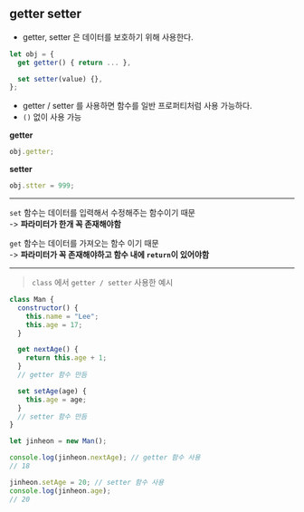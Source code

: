 ## getter setter

- getter, setter 은 데이터를 보호하기 위해 사용한다.

```js
let obj = {
  get getter() { return ... },

  set setter(value) {},
};
```

- getter / setter 를 사용하면 함수를 일반 프로퍼티처럼 사용 가능하다.
- `()` 없이 사용 가능

**getter**

```js
obj.getter;
```

**setter**

```js
obj.stter = 999;
```

---

`set` 함수는 데이터를 입력해서 수정해주는 함수이기 때문  
 -> **파라미터가 한개 꼭 존재해야함**

`get` 함수는 데이터를 가져오는 함수 이기 때문  
-> **파라미터가 꼭 존재해야하고 함수 내에 `return`이 있어야함**

---

> `class` 에서 `getter / setter` 사용한 예시

```js
class Man {
  constructor() {
    this.name = "Lee";
    this.age = 17;
  }

  get nextAge() {
    return this.age + 1;
  }
  // getter 함수 만듬

  set setAge(age) {
    this.age = age;
  }
  // setter 함수 만듬
}

let jinheon = new Man();

console.log(jinheon.nextAge); // getter 함수 사용
// 18

jinheon.setAge = 20; // setter 함수 사용
console.log(jinheon.age);
// 20
```
